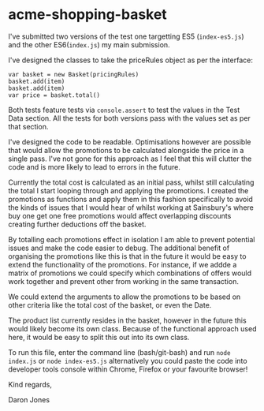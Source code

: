 # acme-shopping-basket

I've submitted two versions of the test one targetting ES5 (`index-es5.js`) and the other ES6(`index.js`) my main submission.

I've designed the classes to take the priceRules object as per the interface:
```
var basket = new Basket(pricingRules)
basket.add(item)
basket.add(item)
var price = basket.total()
```

Both tests feature tests via `console.assert` to test the values in the Test Data section. All the tests for both versions pass with the values set as per that section.

I've designed the code to be readable. Optimisations however are possible that would allow the promotions to be calculated alongside the price in a single pass. I've not gone for this approach as I feel that this will clutter the code and is more likely to lead to errors in the future.

Currently the total cost is calculated as an initial pass, whilst still calculating the total I start looping through and applying the promotions. I created the promotions as functions and apply them in this fashion specifically to avoid the kinds of issues that I would hear of whilst working at Sainsbury's where buy one get one free promotions would affect overlapping discounts creating further deductions off the basket.

By totalling each promotions effect in isolation I am able to prevent potential issues and make the code easier to debug. The additional benefit of organising the promotions like this is that in the future it would be easy to extend the functionality of the promotions. For instance, if we addde a matrix of promotions we could specify which combinations of offers would work together and prevent other from working in the same transaction.

We could extend the arguments to allow the promotions to be based on other criteria like the total cost of the basket, or even the Date.

The product list currently resides in the basket, however in the future this would likely become its own class. Because of the functional approach used here, it would be easy to split this out into its own class.


To run this file, enter the command line (bash/git-bash) and run `node index.js` or `node index-es5.js` alternatively you could paste the code into developer tools console within Chrome, Firefox or your favourite browser!

Kind regards,

Daron Jones
